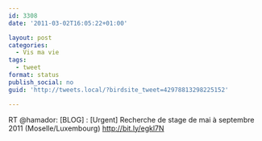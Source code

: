 ```yaml
---
id: 3308
date: '2011-03-02T16:05:22+01:00'

layout: post
categories:
  - Vis ma vie
tags:
  - tweet
format: status
publish_social: no
guid: 'http://tweets.local/?birdsite_tweet=42978813298225152'

---
```


RT @hamador: \[BLOG\] : \[Urgent\] Recherche de stage de mai à septembre 2011 (Moselle/Luxembourg) http://bit.ly/egkl7N